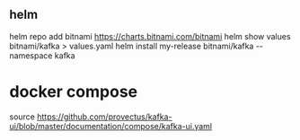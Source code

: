 ## helm
helm repo add bitnami https://charts.bitnami.com/bitnami
helm show values bitnami/kafka > values.yaml
helm install my-release bitnami/kafka --namespace kafka

# docker compose
source https://github.com/provectus/kafka-ui/blob/master/documentation/compose/kafka-ui.yaml
